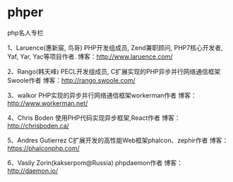 # phper
php名人专栏

1、Laruence(惠新宸, 鸟哥)
PHP开发组成员, Zend兼职顾问, PHP7核心开发者, Yaf, Yar, Yac等项目作者.
博客：http://www.laruence.com/

2、Rango(韩天峰)
PECL开发组成员, C扩展实现的PHP异步并行网络通信框架Swoole作者
博客：http://rango.swoole.com/

3、walkor
PHP实现的异步并行网络通信框架workerman作者
博客：http://www.workerman.net/

4、Chris Boden
使用PHP代码实现异步框架,React作者
博客：http://chrisboden.ca/

5、Andres Gutierrez
C扩展开发的高性能Web框架phalcon、zephir作者
博客：https://phalconphp.com/

6、Vasily Zorin(kakserpom@Russia)
phpdaemon作者
博客：http://daemon.io/